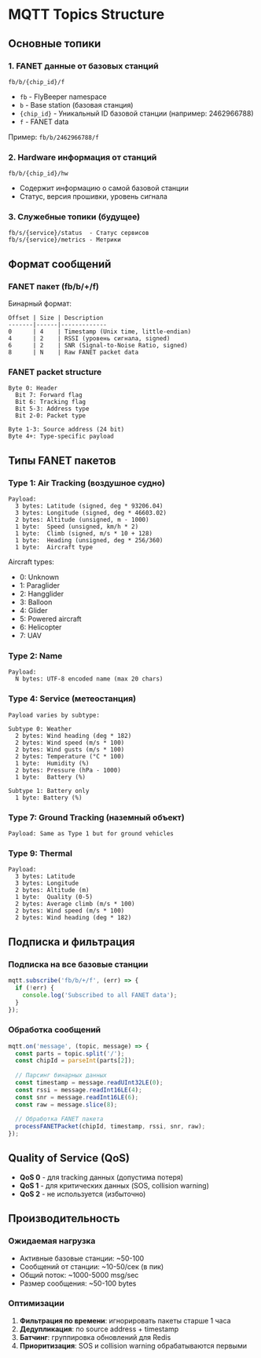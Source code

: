 # MQTT Topics Structure

## Основные топики

### 1. FANET данные от базовых станций

```
fb/b/{chip_id}/f
```

- `fb` - FlyBeeper namespace
- `b` - Base station (базовая станция)
- `{chip_id}` - Уникальный ID базовой станции (например: 2462966788)
- `f` - FANET data

Пример: `fb/b/2462966788/f`

### 2. Hardware информация от станций

```
fb/b/{chip_id}/hw
```

- Содержит информацию о самой базовой станции
- Статус, версия прошивки, уровень сигнала

### 3. Служебные топики (будущее)

```
fb/s/{service}/status  - Статус сервисов
fb/s/{service}/metrics - Метрики
```

## Формат сообщений

### FANET пакет (fb/b/+/f)

Бинарный формат:

```
Offset | Size | Description
-------|------|-------------
0      | 4    | Timestamp (Unix time, little-endian)
4      | 2    | RSSI (уровень сигнала, signed)
6      | 2    | SNR (Signal-to-Noise Ratio, signed)
8      | N    | Raw FANET packet data
```

### FANET packet structure

```
Byte 0: Header
  Bit 7: Forward flag
  Bit 6: Tracking flag  
  Bit 5-3: Address type
  Bit 2-0: Packet type

Byte 1-3: Source address (24 bit)
Byte 4+: Type-specific payload
```

## Типы FANET пакетов

### Type 1: Air Tracking (воздушное судно)

```
Payload:
  3 bytes: Latitude (signed, deg * 93206.04)
  3 bytes: Longitude (signed, deg * 46603.02)
  2 bytes: Altitude (unsigned, m - 1000)
  1 byte:  Speed (unsigned, km/h * 2)
  1 byte:  Climb (signed, m/s * 10 + 128)
  1 byte:  Heading (unsigned, deg * 256/360)
  1 byte:  Aircraft type
```

Aircraft types:
- 0: Unknown
- 1: Paraglider
- 2: Hangglider
- 3: Balloon
- 4: Glider
- 5: Powered aircraft
- 6: Helicopter
- 7: UAV

### Type 2: Name

```
Payload:
  N bytes: UTF-8 encoded name (max 20 chars)
```

### Type 4: Service (метеостанция)

```
Payload varies by subtype:

Subtype 0: Weather
  2 bytes: Wind heading (deg * 182)
  2 bytes: Wind speed (m/s * 100)
  2 bytes: Wind gusts (m/s * 100)
  2 bytes: Temperature (°C * 100)
  1 byte:  Humidity (%)
  2 bytes: Pressure (hPa - 1000)
  1 byte:  Battery (%)

Subtype 1: Battery only
  1 byte: Battery (%)
```

### Type 7: Ground Tracking (наземный объект)

```
Payload: Same as Type 1 but for ground vehicles
```

### Type 9: Thermal

```
Payload:
  3 bytes: Latitude
  3 bytes: Longitude  
  2 bytes: Altitude (m)
  1 byte:  Quality (0-5)
  2 bytes: Average climb (m/s * 100)
  2 bytes: Wind speed (m/s * 100)
  2 bytes: Wind heading (deg * 182)
```

## Подписка и фильтрация

### Подписка на все базовые станции

```javascript
mqtt.subscribe('fb/b/+/f', (err) => {
  if (!err) {
    console.log('Subscribed to all FANET data');
  }
});
```

### Обработка сообщений

```javascript
mqtt.on('message', (topic, message) => {
  const parts = topic.split('/');
  const chipId = parseInt(parts[2]);
  
  // Парсинг бинарных данных
  const timestamp = message.readUInt32LE(0);
  const rssi = message.readInt16LE(4);
  const snr = message.readInt16LE(6);
  const raw = message.slice(8);
  
  // Обработка FANET пакета
  processFANETPacket(chipId, timestamp, rssi, snr, raw);
});
```

## Quality of Service (QoS)

- **QoS 0** - для tracking данных (допустима потеря)
- **QoS 1** - для критических данных (SOS, collision warning)
- **QoS 2** - не используется (избыточно)

## Производительность

### Ожидаемая нагрузка

- Активные базовые станции: ~50-100
- Сообщений от станции: ~10-50/сек (в пик)
- Общий поток: ~1000-5000 msg/sec
- Размер сообщения: ~50-100 bytes

### Оптимизации

1. **Фильтрация по времени**: игнорировать пакеты старше 1 часа
2. **Дедупликация**: по source address + timestamp
3. **Батчинг**: группировка обновлений для Redis
4. **Приоритизация**: SOS и collision warning обрабатываются первыми